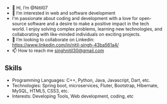 - 👋 Hi, I’m @Nitil07
- 👀 I’m interested in web and software development
- I'm passionate about coding and development with a love for open-source software and a desire to make a positive impact in the tech world. I enjoy solving complex problems, learning new technologies, and collaborating with like-minded individuals on exciting projects.
- 💞️ I’m looking to collaborate on Linkedin: https://www.linkedin.com/in/nitil-singh-43ba561a4/
- 📫 How to reach me singhnitil30@gmail.com
  
## Skills

- Programming Languages: C++, Python, Java, Javascript, Dart, etc.
- Technologies: Spring boot, microservices, Fluter, Bootstrap, Hibernate, MySQL, HTML5, CSS3, etc.
- Interests: Developing Tools, Web development, coding, etc 

<!---
Nitil07/Nitil07 is a ✨ special ✨ repository because its `README.md` (this file) appears on your GitHub profile.
You can click the Preview link to take a look at your changes.
--->
